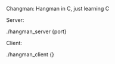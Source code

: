 Changman: Hangman in C, just learning C


Server:

./hangman_server {port}


Client:

./hangman_client {}
